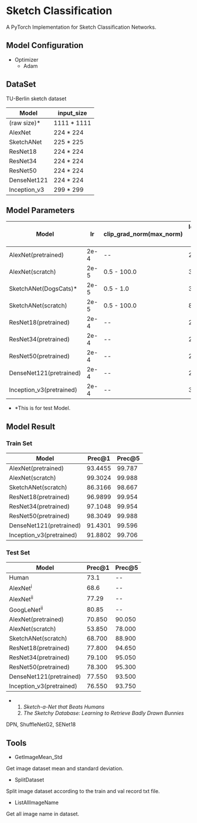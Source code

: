 # Sketch Classification
   A PyTorch Implementation for Sketch Classification Networks.
   
## Model Configuration
- Optimizer
   - Adam
## DataSet
TU-Berlin sketch dataset

| Model        | input_size  |
| ------------ | ----------- |
| (raw size)*  | 1111 * 1111 |
| AlexNet      | 224 * 224   |
| SketchANet   | 225 * 225   |
| ResNet18     | 224 * 224   |
| ResNet34     | 224 * 224   |
| ResNet50     | 224 * 224   |
| DenseNet121  | 224 * 224   |
| Inception_v3 | 299 * 299   |


## Model Parameters
| Model                    | lr   | clip_grad_norm(max_norm) | learning rate decay | weight_decay    |
| ------------------------ | ---- | ------------------------ | ------------------- | --------------- |
| AlexNet(pretrained)      | 2e-4 | --                       | 20                  | 0.0005          |
| AlexNet(scratch)         | 2e-5 | 0.5 - 100.0              | 30                  | 0.0005          |
| SketchANet(DogsCats)*    | 2e-5 | 0.5 - 1.0                | 30                  | 0.0005          |
| SketchANet(scratch)      | 2e-5 | 0.5 - 100.0              | 800                 | 0.0001 - 0.0003 |
| ResNet18(pretrained)     | 2e-4 | --                       | 20                  | 0.0005          |
| ResNet34(pretrained)     | 2e-4 | --                       | 20                  | 0.0001          |
| ResNet50(pretrained)     | 2e-4 | --                       | 20                  | 0.0005          |
| DenseNet121(pretrained)  | 2e-4 | --                       | 20                  | 0.0005          |
| Inception_v3(pretrained) | 2e-4 | --                       | 30                  | 0.0005          |
* *This is for test Model.

## Model Result
### Train Set
| Model                    | Prec@1  | Prec@5 |
| ------------------------ | ------- | ------ |
| AlexNet(pretrained)      | 93.4455 | 99.787 |
| AlexNet(scratch)         | 99.3024 | 99.988 |
| SketchANet(scratch)      | 86.3166 | 98.667 |
| ResNet18(pretrained)     | 96.9899 | 99.954 |
| ResNet34(pretrained)     | 97.1048 | 99.954 |
| ResNet50(pretrained)     | 98.3049 | 99.988 |
| DenseNet121(pretrained)  | 91.4301 | 99.596 |
| Inception_v3(pretrained) | 91.8802 | 99.706 |


### Test Set
| Model                    | Prec@1 | Prec@5 |
| ------------------------ | ------ | ------ |
| Human                    | 73.1   | --     |
| AlexNet<sup>i</sup>      | 68.6   | --     |
| AlexNet<sup>ii</sup>     | 77.29  | --     |
| GoogLeNet<sup>ii</sup>   | 80.85  | --     |
| AlexNet(pretrained)      | 70.850 | 90.050 |
| AlexNet(scratch)         | 53.850 | 78.000 |
| SketchANet(scratch)      | 68.700 | 88.900 |
| ResNet18(pretrained)     | 77.800 | 94.650 |
| ResNet34(pretrained)     | 79.100 | 95.050 |
| ResNet50(pretrained)     | 78.300 | 95.300 |
| DenseNet121(pretrained)  | 77.550 | 93.500 |
| Inception_v3(pretrained) | 76.550 | 93.750 |

* 1. *Sketch-a-Net that Beats Humans*
  2. *The Sketchy Database: Learning to Retrieve Badly Drawn Bunnies*

DPN, ShuffleNetG2, SENet18
## Tools
- GetImageMean_Std

Get image dataset mean and standard deviation.

- SplitDataset

Split image dataset according to the train and val record txt file.

- ListAllImageName

Get all image name in dataset.